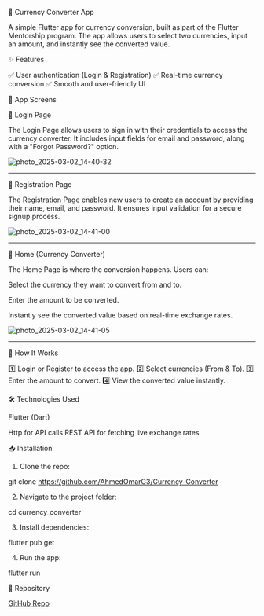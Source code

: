 💱 Currency Converter App

A simple Flutter app for currency conversion, built as part of the Flutter Mentorship program. The app allows users to select two currencies, input an amount, and instantly see the converted value.

✨ Features

✅ User authentication (Login & Registration)
✅ Real-time currency conversion
✅ Smooth and user-friendly UI

📱 App Screens

🔐 Login Page

The Login Page allows users to sign in with their credentials to access the currency converter. It includes input fields for email and password, along with a "Forgot Password?" option.


![photo_2025-03-02_14-40-32](https://github.com/user-attachments/assets/59631b35-5593-488f-ab24-210c712c2659)



---

📝 Registration Page

The Registration Page enables new users to create an account by providing their name, email, and password. It ensures input validation for a secure signup process.

![photo_2025-03-02_14-41-00](https://github.com/user-attachments/assets/388d6a0a-d038-4de3-bbc9-9c3e6c2863e6)




---

💱 Home (Currency Converter)

The Home Page is where the conversion happens. Users can:

Select the currency they want to convert from and to.

Enter the amount to be converted.

Instantly see the converted value based on real-time exchange rates.

![photo_2025-03-02_14-41-05](https://github.com/user-attachments/assets/93b397b7-197a-45ad-8b02-940bcc2f7835)





---

🚀 How It Works

1️⃣ Login or Register to access the app.
2️⃣ Select currencies (From & To).
3️⃣ Enter the amount to convert.
4️⃣ View the converted value instantly.

🛠️ Technologies Used

Flutter (Dart)

Http for API calls
REST API for fetching live exchange rates


📥 Installation

1. Clone the repo:

git clone https://github.com/AhmedOmarG3/Currency-Converter


2. Navigate to the project folder:

cd currency_converter


3. Install dependencies:

flutter pub get


4. Run the app:

flutter run



🔗 Repository

[GitHub Repo](https://github.com/AhmedOmarG3/Currency-Converter)
